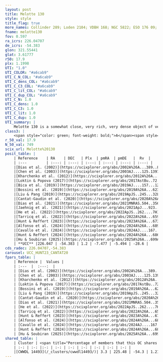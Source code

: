 ```yaml
---
layout: post
title: Melotte 130
style: style
title_flag: true
more_names: Collinder 289; Loden 2104; VDBH 168; NGC 5822; ESO 176 09; OCL 937; vdBergh-Hagen 168; MWSC 2269; FoF 2241
fname: melotte130
fov: 0.597
ra_icrs: 226.04707
de_icrs: -54.383
glon: 321.55441
glat: 3.61777
r50: 17.9
plx: 1.1998
UTI: "1.0"
UTI_COLOR: "#a6cab9"
UTI_C_N_COL: "#a6cab9"
UTI_C_dens_COL: "#a6cab9"
UTI_C_C3_COL: "#a6cab9"
UTI_C_lit_COL: "#a6cab9"
UTI_C_dup_COL: "#a6cab9"
UTI_C_N: 1.0
UTI_C_dens: 1.0
UTI_C_C3: 1.0
UTI_C_lit: 1.0
UTI_C_dup: 1.0
UTI_summary: |
    Melotte 130 is a somewhat close, very rich, very dense object of very high C3 quality. It is very well-studied in the literature. This object shares a very small percentage of members with a later reported entry.
class3: |
    <span style="color: green; font-weight: bold;">A</span><span style="color: green; font-weight: bold;">A</span>
r_50_val: 17.9
N_50_val: 749
scix_url: Melotte%20130
posit_table: |
    | Reference    | RA    | DEC   | Plx  | pmRA  | pmDE   |  Rv  |
    | :---         | :---: | :---: | :---: | :---: | :---: | :---: |
    |[Dias et al. (2002)](https://scixplorer.org/abs/2002A%26A...389..871D) | 226.088 | -54.397 | -- | -6.86 | -3.53 | -29.31 |
    |[Chen et al. (2003)](https://scixplorer.org/abs/2003AJ....125.1397C) | 226.275 | -54.333 | -- | -8.34 | -2.65 | -29.7 |
    |[Kharchenko et al. (2012)](https://scixplorer.org/abs/2012A%26A...543A.156K) | 226.118 | -54.39 | -- | -7.38 | -5.17 | -- |
    |[Loktin & Popova (2017)](https://scixplorer.org/abs/2017AstBu..72..257L) | 226.095 | -54.397 | -- | -6.86 | -3.53 | -21.2 |
    |[Bica et al. (2019)](https://scixplorer.org/abs/2019AJ....157...12B) | 226.181 | -54.358 | -- | -- | -- | -- |
    |[Bossini et al. (2019)](https://scixplorer.org/abs/2019A%26A...623A.108B) | 226.051 | -54.366 | -- | -- | -- | -- |
    |[Liu & Pang (2019)](https://scixplorer.org/abs/2019ApJS..245...32L) | 226.03 | -54.384 | 1.184 | -7.417 | -5.524 | -- |
    |[Cantat-Gaudin et al. (2020)](https://scixplorer.org/abs/2020A%26A...640A...1C) | 226.051 | -54.366 | 1.187 | -7.422 | -5.534 | -- |
    |[Dias et al. (2021)](https://scixplorer.org/abs/2021MNRAS.504..356D) | 226.085 | -54.365 | 1.188 | -7.417 | -5.534 | -27.686 |
    |[Jaehnig et al. (2021)](https://scixplorer.org/abs/2021ApJ...923..129J) | 226.035 | -54.365 | 1.217 | -7.442 | -5.547 | -- |
    |[He et al. (2022)](https://scixplorer.org/abs/2022ApJS..262....7H) | 226.033 | -54.387 | 1.201 | -7.478 | -5.48 | -- |
    |[Tarricq et al. (2022)](https://scixplorer.org/abs/2022A%26A...659A..59T) | 225.887 | -54.344 | 1.197 | -7.484 | -5.495 | -- |
    |[Hunt & Reffert (2023)](https://scixplorer.org/abs/2023A%26A...673A.114H) | 226.07 | -54.356 | 1.2 | -7.462 | -5.479 | -28.998 |
    |[Alfonso et al. (2024)](https://scixplorer.org/abs/2024A%26A...689A..18A) | 226.052 | -54.366 | 1.163 | -7.473 | -5.488 | -- |
    |[Cavallo et al. (2024)](https://scixplorer.org/abs/2024AJ....167...12C) | 226.061 | -54.384 | 1.201 | -- | -- | -- |
    |[Hunt & Reffert (2024)](https://scixplorer.org/abs/2024A%26A...686A..42H) | 226.07 | -54.356 | 1.2 | -7.462 | -5.479 | -28.998 |
    |[Hu & Soubiran (2025)](https://scixplorer.org/abs/2025A%26A...699A.246H) | 226.061 | -54.383 | -- | -- | -- | -- |
    | **UCC** |226.047 | -54.383 | 1.2 | -7.477 | -5.494 | -28.6 | 
cds_radec: 226.04707,-54.383
carousel: UCC_HUNT23_CANTAT20
fpars_table: |
    | Reference |  Values |
    | :---  |  :---:  |
    | [Dias et al. (2002)](https://scixplorer.org/abs/2002A%26A...389..871D) | `E(B-V)=0.103, Dist=933.0, Age=8.95, [Fe/H]=0.05` |
    | [Chen et al. (2003)](https://scixplorer.org/abs/2003AJ....125.1397C) | `E(B-V)=0.15, HDis=917, Age=0.66, [Fe/H]_1=-0.02, [Fe/H]_2=0.09` |
    | [Kharchenko et al. (2012)](https://scixplorer.org/abs/2012A%26A...543A.156K) | `e_bv=0.312, distance=794, log_age=8.84, metallicity=0.05` |
    | [Loktin & Popova (2017)](https://scixplorer.org/abs/2017AstBu..72..257L) | `E(B-V)=0.153, Dmod=9.816, logt=8.813` |
    | [Bossini et al. (2019)](https://scixplorer.org/abs/2019A%26A...623A.108B) | `AV=0.349, Dist=9.537, logA=8.95, Fe/H=0.08` |
    | [Liu & Pang (2019)](https://scixplorer.org/abs/2019ApJS..245...32L) | `Age=0.933, Z=0.5` |
    | [Cantat-Gaudin et al. (2020)](https://scixplorer.org/abs/2020A%26A...640A...1C) | `AVNN=0.39, DMNN=9.66, AgeNN=8.96` |
    | [Dias et al. (2021)](https://scixplorer.org/abs/2021MNRAS.504..356D) | `Av=0.481, Dist=796, logage=9.039, [Fe/H]=-0.015` |
    | [He et al. (2022)](https://scixplorer.org/abs/2022ApJS..262....7H) | `A0=0.55, logAge=8.95` |
    | [Tarricq et al. (2022)](https://scixplorer.org/abs/2022A%26A...659A..59T) | `Dist=838, logAgeNN=8.98` |
    | [Hunt & Reffert (2023)](https://scixplorer.org/abs/2023A%26A...673A.114H) | `AV50=0.202, diffAV50=0.236, MOD50=9.454, logAge50=9.017` |
    | [Alfonso et al. (2024)](https://scixplorer.org/abs/2024A%26A...689A..18A) | `AV=0.38874, MOD=9.65872, logAge=9.00842, Z=-0.0154` |
    | [Cavallo et al. (2024)](https://scixplorer.org/abs/2024AJ....167...12C) | `AV50=0.53, dMod50=9.52, logAge50=9.04, [Fe/H]50=0.16` |
    | [Hunt & Reffert (2024)](https://scixplorer.org/abs/2024A%26A...686A..42H) | `MassJ=1556.24` |
    | [Hu & Soubiran (2025)](https://scixplorer.org/abs/2025A%26A...699A.246H) | `MA22=-0.29, MA23f=-0.13, MA23g=-0.08, MZ23=-0.16, MK24=-0.12, MF24=-0.12` |
shared_table: |
    | Cluster | <span title="Percentage of members that this OC shares with the ones listed">%</span>   | RA   | DEC   | Plx   | pmRA  | pmDE  | Rv | UTI |
    | :-: | :-: |:-: | :-: | :-: | :-: | :-: | :-: | :-: |
    |[CWWDL 14493](/_clusters/cwwdl14493/)| 3.3 | 225.48 | -54.3 | 1.21 | -7.63 | -5.38 | -31.44 |0.0 |
---
```

